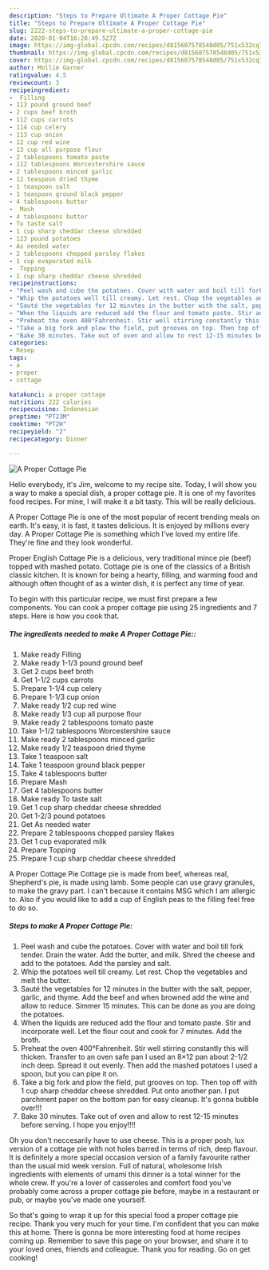 ```yaml
---
description: "Steps to Prepare Ultimate A Proper Cottage Pie"
title: "Steps to Prepare Ultimate A Proper Cottage Pie"
slug: 2222-steps-to-prepare-ultimate-a-proper-cottage-pie
date: 2020-01-04T16:28:49.527Z
image: https://img-global.cpcdn.com/recipes/d815607578548d05/751x532cq70/a-proper-cottage-pie-recipe-main-photo.jpg
thumbnail: https://img-global.cpcdn.com/recipes/d815607578548d05/751x532cq70/a-proper-cottage-pie-recipe-main-photo.jpg
cover: https://img-global.cpcdn.com/recipes/d815607578548d05/751x532cq70/a-proper-cottage-pie-recipe-main-photo.jpg
author: Mollie Garner
ratingvalue: 4.5
reviewcount: 3
recipeingredient:
-  Filling
- 113 pound ground beef
- 2 cups beef broth
- 112 cups carrots
- 114 cup celery
- 113 cup onion
- 12 cup red wine
- 13 cup all purpose flour
- 2 tablespoons tomato paste
- 112 tablespoons Worcestershire sauce
- 2 tablespoons minced garlic
- 12 teaspoon dried thyme
- 1 teaspoon salt
- 1 teaspoon ground black pepper
- 4 tablespoons butter
-  Mash
- 4 tablespoons butter
- To taste salt
- 1 cup sharp cheddar cheese shredded
- 123 pound potatoes
- As needed water
- 2 tablespoons chopped parsley flakes
- 1 cup evaporated milk
-  Topping
- 1 cup sharp cheddar cheese shredded
recipeinstructions:
- "Peel wash and cube the potatoes. Cover with water and boil till fork tender. Drain the water. Add the butter, and milk. Shred the cheese and add to the potatoes. Add the parsley and salt."
- "Whip the potatoes well till creamy. Let rest. Chop the vegetables and melt the butter."
- "Sauté the vegetables for 12 minutes in the butter with the salt, pepper, garlic, and thyme. Add the beef and when browned add the wine and allow to reduce. Simmer 15 minutes. This can be done as you are doing the potatoes."
- "When the liquids are reduced add the flour and tomato paste. Stir and incorporate well. Let the flour cout and cook for 7 minutes. Add the broth."
- "Preheat the oven 400°Fahrenheit. Stir well stirring constantly this will thicken. Transfer to an oven safe pan I used an 8×12 pan about 2-1/2 inch deep. Spread it out evenly. Then add the mashed potatoes I used a spoon, but you can pipe it on."
- "Take a big fork and plow the field, put grooves on top. Then top off with 1 cup sharp cheddar cheese shredded. Put onto another pan. I put parchment paper on the bottom pan for easy cleanup. It&#39;s gonna bubble over!!!"
- "Bake 30 minutes. Take out of oven and allow to rest 12-15 minutes before serving. I hope you enjoy!!!!"
categories:
- Resep
tags:
- a
- proper
- cottage

katakunci: a proper cottage
nutrition: 222 calories
recipecuisine: Indonesian
preptime: "PT23M"
cooktime: "PT2H"
recipeyield: "2"
recipecategory: Dinner

---
```



![A Proper Cottage Pie](https://img-global.cpcdn.com/recipes/d815607578548d05/751x532cq70/a-proper-cottage-pie-recipe-main-photo.jpg)

Hello everybody, it's Jim, welcome to my recipe site. Today, I will show you a way to make a special dish, a proper cottage pie. It is one of my favorites food recipes. For mine, I will make it a bit tasty. This will be really delicious.

A Proper Cottage Pie is one of the most popular of recent trending meals on earth. It's easy, it is fast, it tastes delicious. It is enjoyed by millions every day. A Proper Cottage Pie is something which I've loved my entire life. They're fine and they look wonderful.

Proper English Cottage Pie is a delicious, very traditional mince pie (beef) topped with mashed potato. Cottage pie is one of the classics of a British classic kitchen. It is known for being a hearty, filling, and warming food and although often thought of as a winter dish, it is perfect any time of year.


To begin with this particular recipe, we must first prepare a few components. You can cook a proper cottage pie using 25 ingredients and 7 steps. Here is how you cook that.

##### The ingredients needed to make A Proper Cottage Pie::

1. Make ready  Filling
1. Make ready 1-1/3 pound ground beef
1. Get 2 cups beef broth
1. Get 1-1/2 cups carrots
1. Prepare 1-1/4 cup celery
1. Prepare 1-1/3 cup onion
1. Make ready 1/2 cup red wine
1. Make ready 1/3 cup all purpose flour
1. Make ready 2 tablespoons tomato paste
1. Take 1-1/2 tablespoons Worcestershire sauce
1. Make ready 2 tablespoons minced garlic
1. Make ready 1/2 teaspoon dried thyme
1. Take 1 teaspoon salt
1. Take 1 teaspoon ground black pepper
1. Take 4 tablespoons butter
1. Prepare  Mash
1. Get 4 tablespoons butter
1. Make ready To taste salt
1. Get 1 cup sharp cheddar cheese shredded
1. Get 1-2/3 pound potatoes
1. Get As needed water
1. Prepare 2 tablespoons chopped parsley flakes
1. Get 1 cup evaporated milk
1. Prepare  Topping
1. Prepare 1 cup sharp cheddar cheese shredded


A Proper Cottage Pie Cottage pie is made from beef, whereas real, Shepherd&#39;s pie, is made using lamb. Some people can use gravy granules, to make the gravy part. I can&#39;t because it contains MSG which I am allergic to. Also if you would like to add a cup of English peas to the filling feel free to do so. 

##### Steps to make A Proper Cottage Pie:

1. Peel wash and cube the potatoes. Cover with water and boil till fork tender. Drain the water. Add the butter, and milk. Shred the cheese and add to the potatoes. Add the parsley and salt.
1. Whip the potatoes well till creamy. Let rest. Chop the vegetables and melt the butter.
1. Sauté the vegetables for 12 minutes in the butter with the salt, pepper, garlic, and thyme. Add the beef and when browned add the wine and allow to reduce. Simmer 15 minutes. This can be done as you are doing the potatoes.
1. When the liquids are reduced add the flour and tomato paste. Stir and incorporate well. Let the flour cout and cook for 7 minutes. Add the broth.
1. Preheat the oven 400°Fahrenheit. Stir well stirring constantly this will thicken. Transfer to an oven safe pan I used an 8×12 pan about 2-1/2 inch deep. Spread it out evenly. Then add the mashed potatoes I used a spoon, but you can pipe it on.
1. Take a big fork and plow the field, put grooves on top. Then top off with 1 cup sharp cheddar cheese shredded. Put onto another pan. I put parchment paper on the bottom pan for easy cleanup. It&#39;s gonna bubble over!!!
1. Bake 30 minutes. Take out of oven and allow to rest 12-15 minutes before serving. I hope you enjoy!!!!


Oh you don&#39;t neccesarily have to use cheese. This is a proper posh, lux version of a cottage pie with not holes barred in terms of rich, deep flavour. It is definitely a more special occasion version of a family favourite rather than the usual mid week version. Full of natural, wholesome Irish ingredients with elements of umami this dinner is a total winner for the whole crew. If you&#39;re a lover of casseroles and comfort food you&#39;ve probably come across a proper cottage pie before, maybe in a restaurant or pub, or maybe you&#39;ve made one yourself. 

So that's going to wrap it up for this special food a proper cottage pie recipe. Thank you very much for your time. I'm confident that you can make this at home. There is gonna be more interesting food at home recipes coming up. Remember to save this page on your browser, and share it to your loved ones, friends and colleague. Thank you for reading. Go on get cooking!
